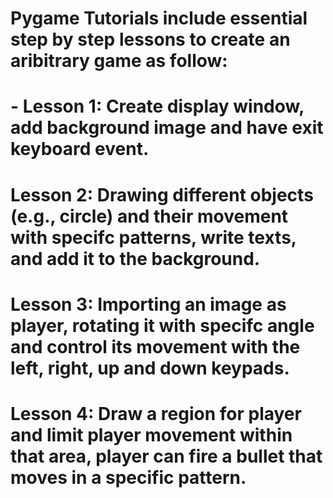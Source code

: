 # Pygame Tutorials include essential step by step lessons to create an aribitrary game as follow:
# - Lesson 1: Create display window, add background image and have exit keyboard event.
# Lesson 2: Drawing different objects (e.g., circle) and their movement with specifc patterns, write texts, and add it to the background.  
# Lesson 3: Importing an image as player, rotating it with specifc angle and control its movement with the left, right, up and down keypads.
# Lesson 4: Draw a region for player and limit player movement within that area, player can fire a bullet that moves in a specific pattern. 
